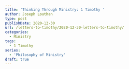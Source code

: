 ```yaml
---
title: 'Thinking Through Ministry: 1 Timothy '
author: Joseph Louthan
type: post
publishDate: 2020-12-30
url: /letters-to-timothy/2020-12-30-letters-to-timothy/
categories:
  - Ministry
tags:
  - 1 Timothy
series:
  - 'Philosophy of Ministry'
draft: true
---
```

